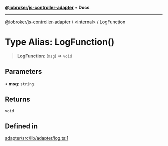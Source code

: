 [**@iobroker/js-controller-adapter**](../../README.md) • **Docs**

***

[@iobroker/js-controller-adapter](../../globals.md) / [\<internal\>](../README.md) / LogFunction

# Type Alias: LogFunction()

> **LogFunction**: (`msg`) => `void`

## Parameters

• **msg**: `string`

## Returns

`void`

## Defined in

[adapter/src/lib/adapter/log.ts:1](https://github.com/ioBroker/ioBroker.js-controller/blob/f1ba02661ee76a492ac7f898d8736bf0a1d44d8b/packages/adapter/src/lib/adapter/log.ts#L1)
